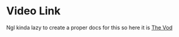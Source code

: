 # Video Link
Ngl kinda lazy to create a proper docs for this so here it is [The Vod](https://drive.google.com/file/d/1ALPxj-rd1Enb4nkCuSfPkOXmz6cTv0hh/view?usp=sharing)